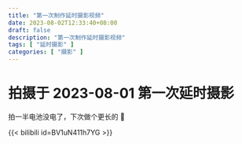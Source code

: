```yaml
---
title: "第一次制作延时摄影视频"
date: 2023-08-02T12:33:40+08:00
draft: false
description: "第一次制作延时摄影视频"
tags: [ "延时摄影" ]
categories: [ "摄影" ]
---
```


# 拍摄于 2023-08-01 第一次延时摄影

拍一半电池没电了，下次做个更长的 🤔

{{< bilibili id=BV1uN411h7YG >}}
